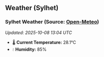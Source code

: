 ## Weather (Sylhet)

<!-- WEATHER-START -->
### Sylhet Weather (Source: [Open-Meteo](https://open-meteo.com))
_Updated: 2025-10-08 13:04 UTC_
* 🌡️ **Current Temperature:** 28.1°C
* 💧 **Humidity:** 85%
<!-- WEATHER-END -->










